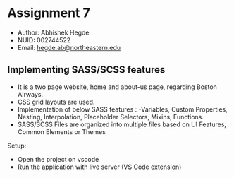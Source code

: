 
# Assignment 7

- Author: Abhishek Hegde
- NUID: 002744522
- Email: hegde.ab@northeastern.edu

## Implementing SASS/SCSS features

- It is a two page website, home and about-us page, regarding Boston Airways.
- CSS grid layouts are used.
- Implementation of below SASS features :
    -Variables, Custom Properties, Nesting, Interpolation, Placeholder Selectors, Mixins, Functions.
- SASS/SCSS Files are organized into multiple files based on UI Features, Common Elements or Themes

Setup:
- Open the project on vscode
- Run the application with live server (VS Code extension)

